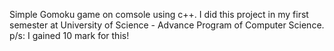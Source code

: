 Simple Gomoku game on comsole using c++.
I did this project in my first semester at University of Science - Advance Program of Computer Science.
p/s: I gained 10 mark for this!
